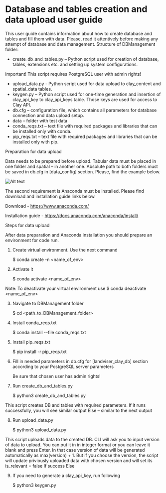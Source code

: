 #         Database and tables creation and data upload user guide

This user guide contains information about how to create database and tables and fill them with data.
Please, read it attentively before making any attempt of database and data management.
Structure of DBManagement folder:
- create_db_and_tables.py – Python script used for creation of database, tables, extensions etc. and setting up system configurations.

Important! 
This script requires PostgreSQL user with admin rights!

- upload_data.py - Python script used for data upload to clay_content and spatial_data tables.
- keygen.py – Python script used for one-time generation and insertion of clay_api_key to clay_api_keys table. 
  Those keys are used for access to Clay API.
- db.cfg – configuration file, which contains all parameters for database connection and data upload setup.
- data – folder with test data
- conda_reqs.txt – text file with required packages and libraries that can be
  installed only with conda.
- pip_reqs.txt – text file with required packages and libraries that can be
  installed only with pip.

Preparation for data upload

Data needs to be prepared before upload. Tabular data must be placed in one folder and spatial – in another one. Absolute path to both folders must be saved in db.cfg in [data_config] section. Please, find the example below.
 
 <img src="./data_config.png" alt="Alt text"/>
 
The second requirement is Anaconda must be installed.
Please find download and installation guide links below. 

Download - https://www.anaconda.com/

Installation guide - https://docs.anaconda.com/anaconda/install/


Steps for data upload

After data preparation and Anaconda installation you should prepare an environment for code run.
1. Create virtual environment. Use the next command

    $ conda create -n <name_of_env>

2. Activate it

    $ conda activate <name_of_env>

Note:
To deactivate your virtual environment use $ conda deactivate <name_of_env>

3. Navigate to DBManagement folder

    $ cd <path_to_DBManagement_folder>

4. Install conda_reqs.txt

    $ conda install --file conda_reqs.txt

5. Install pip_reqs.txt

    $ pip install -r pip_reqs.txt

6. Fill in needed parameters in db.cfg for [landviser_clay_db] section according to your PostgreSQL server parameters

    Be sure that chosen user has admin rights!

7. Run create_db_and_tables.py

    $ python3 create_db_and_tables.py

This script creates DB and tables with required parameters. If it runs successfully, you will see similar output
  Else – similar to the next output

8. Run upload_data.py

    $ python3 upload_data.py

This script uploads data to the created DB.
CLI will ask you to input version of data to upload. You can put it in in integer format or you can leave it blank and press Enter. In that case version of data will be generated automatically as max(version) + 1. But if you choose the version, the script will update priviously uploaded data with chosen version and will set its is_relevant = false
If success
Else

9. If you need to generate a clay_api_key, run following

    $ python3 keygen.py
   
